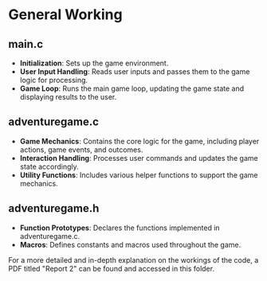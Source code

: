 # General Working

## main.c
- **Initialization**: Sets up the game environment.
- **User Input Handling**: Reads user inputs and passes them to the game logic for processing.
- **Game Loop**: Runs the main game loop, updating the game state and displaying results to the user.

## adventuregame.c
- **Game Mechanics**: Contains the core logic for the game, including player actions, game events, and outcomes.
- **Interaction Handling**: Processes user commands and updates the game state accordingly.
- **Utility Functions**: Includes various helper functions to support the game mechanics.

## adventuregame.h
- **Function Prototypes**: Declares the functions implemented in adventuregame.c.
- **Macros**: Defines constants and macros used throughout the game.

For a more detailed and in-depth explanation on the workings of the code, a PDF titled "Report 2" can be found and accessed in this folder.
